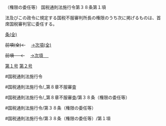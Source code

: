 （権限の委任等）
国税通則法施行令第３８条第１項

法及びこの政令に規定する国税不服審判所長の権限のうち次に掲げるものは、首席国税審判官に委任する。

[条(全)](国税通則法施行＿令＿第３８条_.md)

~~前項(全)←~~　  [→次項(全)](国税通則法施行＿令＿第３８条第２項_.md)

~~前項 　 ←~~　  [→次項 　 ](国税通則法施行＿令＿第３８条第２項.md)

[第１号](国税通則法施行＿令＿第３８条第１項第１号.md)  [第２号](国税通則法施行＿令＿第３８条第１項第２号.md)  

#国税通則法施行令

#国税通則法施行令/_第８章不服審査

#国税通則法施行令/_第８章不服審査/第３８条（権限の委任等）

#国税通則法施行令/第３８条（権限の委任等）

#国税通則法施行令/第３８条（権限の委任等）/第１項

